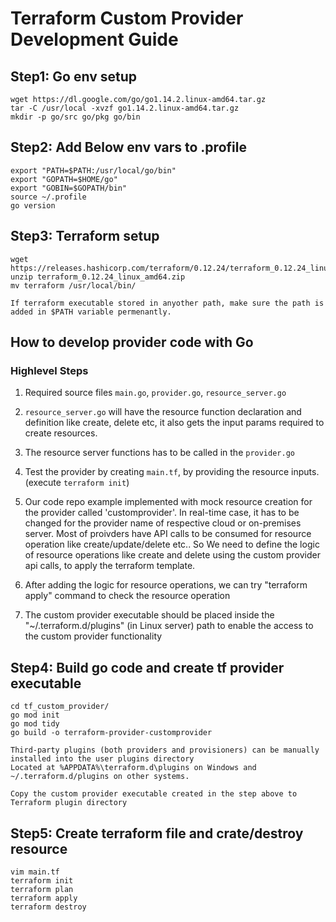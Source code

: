 # Terraform Custom Provider Development Guide
## Step1: Go env setup 
```
wget https://dl.google.com/go/go1.14.2.linux-amd64.tar.gz
tar -C /usr/local -xvzf go1.14.2.linux-amd64.tar.gz
mkdir -p go/src go/pkg go/bin
```
## Step2: Add Below env vars to .profile
```
export "PATH=$PATH:/usr/local/go/bin"
export "GOPATH=$HOME/go"
export "GOBIN=$GOPATH/bin"
source ~/.profile
go version
```

## Step3: Terraform setup
```
wget https://releases.hashicorp.com/terraform/0.12.24/terraform_0.12.24_linux_amd64.zip
unzip terraform_0.12.24_linux_amd64.zip
mv terraform /usr/local/bin/
```
`If terraform executable stored in anyother path, make sure the path is added in $PATH variable permenantly.`

## How to develop provider code with Go
### Highlevel Steps
1. Required source files `main.go`, `provider.go`, `resource_server.go`

2. `resource_server.go` will have the resource function declaration and definition like create, delete etc, it also gets the input params required to create resources. 

4. The resource server functions has to be called in the `provider.go`

5. Test the provider by creating `main.tf`, by providing the resource inputs. (execute `terraform init`)

6. Our code repo example implemented with mock resource creation for the provider called 'customprovider'. In real-time case, it has to be changed for the provider name of respective cloud or on-premises server. Most of proivders have API calls to be consumed for resource operation like create/update/delete etc.. So We need to define the logic of resource operations like create and delete using the custom provider api calls, to apply the terraform template.

7. After adding the logic for resource operations, we can try "terraform apply" command to check the resource operation 

8. The custom provider executable should be placed inside the "~/.terraform.d/plugins" (in Linux server) path to enable the access to the custom provider functionality

## Step4: Build go code and create tf provider executable
```
cd tf_custom_provider/
go mod init
go mod tidy
go build -o terraform-provider-customprovider
```
```
Third-party plugins (both providers and provisioners) can be manually installed into the user plugins directory
Located at %APPDATA%\terraform.d\plugins on Windows and ~/.terraform.d/plugins on other systems.

Copy the custom provider executable created in the step above to Terraform plugin directory
```
## Step5: Create terraform file and crate/destroy resource
```
vim main.tf
terraform init
terraform plan
terraform apply
terraform destroy
```
